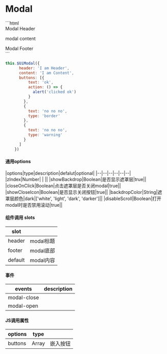 # Modal

<modal-modal></modal-modal>


<code-code>
  ```html
  <ui-modal v-model="open" backdrop-color="light">
        <div slot="header">Modal Header</div>
        <p>modal content</p>
        <div slot="footer">Modal Footer</div>
      </ui-modal>
  ```

  ```js
this.$UiModal({
        header: 'I am Header',
        content: 'I am Content',
        buttons: [{
            text: 'ok',
            action: () => {
              alert('clicked ok')
            }
          },
          {
            text: 'no no no',
            type: 'border'
          },
          {
            text: 'no no no',
            type: 'warning'
          }
        ]
      })
```
</code-code>

#### 通用options

|options|type|description|defalut|optional|
|--|--|--|--|--|--|
|zIndex|Number| | ||
|showBackdrop|Boolean|是否显示遮罩层|true||
|closeOnClick|Boolean|点击遮罩层是否关闭modal|true||
|showCloseIcon|Boolean|是否显示关闭按钮|true||
|backdropColor|String|遮罩层颜色|dark|['white', 'light', 'dark', 'darker']||
|disableScroll|Boolean|打开modal时是否禁用滚动|true||


#### 组件调用 slots

|slot||
|--|--|
|header|modal标题|
|footer|modal底部|
|default|modal内容|

#### 事件

|events|description|
|--|--|
|modal-close||
|modal-open||

#### JS调用属性

|options|type||
|-|-|-|
|buttons|Array|嵌入按钮|


